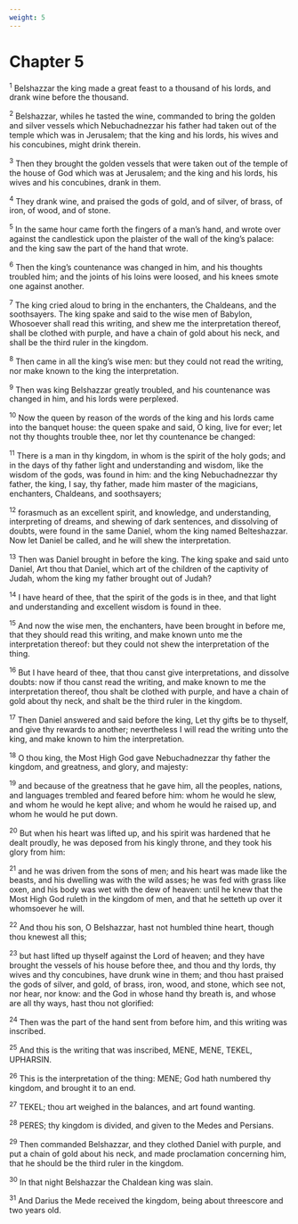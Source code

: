 ```yaml
---
weight: 5
---
```


# Chapter 5

<sup>1</sup> Belshazzar the king made a great feast to a thousand of his lords, and drank wine before the thousand. 

<sup>2</sup> Belshazzar, whiles he tasted the wine, commanded to bring the golden and silver vessels which Nebuchadnezzar his father had taken out of the temple which was in Jerusalem; that the king and his lords, his wives and his concubines, might drink therein. 

<sup>3</sup> Then they brought the golden vessels that were taken out of the temple of the house of God which was at Jerusalem; and the king and his lords, his wives and his concubines, drank in them. 

<sup>4</sup> They drank wine, and praised the gods of gold, and of silver, of brass, of iron, of wood, and of stone. 

<sup>5</sup> In the same hour came forth the fingers of a man’s hand, and wrote over against the candlestick upon the plaister of the wall of the king’s palace: and the king saw the part of the hand that wrote. 

<sup>6</sup> Then the king’s countenance was changed in him, and his thoughts troubled him; and the joints of his loins were loosed, and his knees smote one against another. 

<sup>7</sup> The king cried aloud to bring in the enchanters, the Chaldeans, and the soothsayers. The king spake and said to the wise men of Babylon, Whosoever shall read this writing, and shew me the interpretation thereof, shall be clothed with purple, and have a chain of gold about his neck, and shall be the third ruler in the kingdom. 

<sup>8</sup> Then came in all the king’s wise men: but they could not read the writing, nor make known to the king the interpretation. 

<sup>9</sup> Then was king Belshazzar greatly troubled, and his countenance was changed in him, and his lords were perplexed. 

<sup>10</sup> Now the queen by reason of the words of the king and his lords came into the banquet house: the queen spake and said, O king, live for ever; let not thy thoughts trouble thee, nor let thy countenance be changed: 

<sup>11</sup> There is a man in thy kingdom, in whom is the spirit of the holy gods; and in the days of thy father light and understanding and wisdom, like the wisdom of the gods, was found in him: and the king Nebuchadnezzar thy father, the king, I say, thy father, made him master of the magicians, enchanters, Chaldeans, and soothsayers; 

<sup>12</sup> forasmuch as an excellent spirit, and knowledge, and understanding, interpreting of dreams, and shewing of dark sentences, and dissolving of doubts, were found in the same Daniel, whom the king named Belteshazzar. Now let Daniel be called, and he will shew the interpretation. 

<sup>13</sup> Then was Daniel brought in before the king. The king spake and said unto Daniel, Art thou that Daniel, which art of the children of the captivity of Judah, whom the king my father brought out of Judah? 

<sup>14</sup> I have heard of thee, that the spirit of the gods is in thee, and that light and understanding and excellent wisdom is found in thee. 

<sup>15</sup> And now the wise men, the enchanters, have been brought in before me, that they should read this writing, and make known unto me the interpretation thereof: but they could not shew the interpretation of the thing. 

<sup>16</sup> But I have heard of thee, that thou canst give interpretations, and dissolve doubts: now if thou canst read the writing, and make known to me the interpretation thereof, thou shalt be clothed with purple, and have a chain of gold about thy neck, and shalt be the third ruler in the kingdom. 

<sup>17</sup> Then Daniel answered and said before the king, Let thy gifts be to thyself, and give thy rewards to another; nevertheless I will read the writing unto the king, and make known to him the interpretation. 

<sup>18</sup> O thou king, the Most High God gave Nebuchadnezzar thy father the kingdom, and greatness, and glory, and majesty: 

<sup>19</sup> and because of the greatness that he gave him, all the peoples, nations, and languages trembled and feared before him: whom he would he slew, and whom he would he kept alive; and whom he would he raised up, and whom he would he put down. 

<sup>20</sup> But when his heart was lifted up, and his spirit was hardened that he dealt proudly, he was deposed from his kingly throne, and they took his glory from him: 

<sup>21</sup> and he was driven from the sons of men; and his heart was made like the beasts, and his dwelling was with the wild asses; he was fed with grass like oxen, and his body was wet with the dew of heaven: until he knew that the Most High God ruleth in the kingdom of men, and that he setteth up over it whomsoever he will. 

<sup>22</sup> And thou his son, O Belshazzar, hast not humbled thine heart, though thou knewest all this; 

<sup>23</sup> but hast lifted up thyself against the Lord of heaven; and they have brought the vessels of his house before thee, and thou and thy lords, thy wives and thy concubines, have drunk wine in them; and thou hast praised the gods of silver, and gold, of brass, iron, wood, and stone, which see not, nor hear, nor know: and the God in whose hand thy breath is, and whose are all thy ways, hast thou not glorified: 

<sup>24</sup> Then was the part of the hand sent from before him, and this writing was inscribed. 

<sup>25</sup> And this is the writing that was inscribed, MENE, MENE, TEKEL, UPHARSIN. 

<sup>26</sup> This is the interpretation of the thing: MENE; God hath numbered thy kingdom, and brought it to an end. 

<sup>27</sup> TEKEL; thou art weighed in the balances, and art found wanting. 

<sup>28</sup> PERES; thy kingdom is divided, and given to the Medes and Persians. 

<sup>29</sup> Then commanded Belshazzar, and they clothed Daniel with purple, and put a chain of gold about his neck, and made proclamation concerning him, that he should be the third ruler in the kingdom. 

<sup>30</sup> In that night Belshazzar the Chaldean king was slain. 

<sup>31</sup> And Darius the Mede received the kingdom, being about threescore and two years old. 


